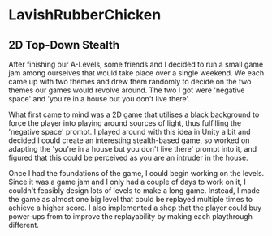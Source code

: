 # LavishRubberChicken
## 2D Top-Down Stealth

After finishing our A-Levels, some friends and I decided to run a small game jam among ourselves that would take place over a single weekend. We each came up with two themes and drew them randomly to decide on the two themes our games would revolve around. The two I got were 'negative space' and 'you're in a house but you don't live there'.

What first came to mind was a 2D game that utilises a black background to force the player into playing around sources of light, thus fulfilling the 'negative space' prompt. I played around with this idea in Unity a bit and decided I could create an interesting stealth-based game, so worked on adapting the 'you're in a house but you don't live there' prompt into it, and figured that this could be perceived as you are an intruder in the house. 

Once I had the foundations of the game, I could begin working on the levels. Since it was a game jam and I only had a couple of days to work on it, I couldn't feasibly design lots of levels to make a long game. Instead, I made the game as almost one big level that could be replayed multiple times to achieve a higher score. I also implemented a shop that the player could buy power-ups from to improve the replayability by making each playthrough different. 
